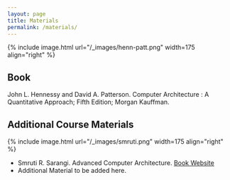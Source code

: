 ```yaml
---
layout: page
title: Materials
permalink: /materials/
---
```


{% include image.html url="/_images/henn-patt.png" width=175 align="right" %}

## Book

John L. Hennessy and David A. Patterson. Computer Architecture : A Quantitative Approach; Fifth Edition; Morgan Kauffman.

## Additional Course Materials

{% include image.html url="/_images/smruti.png" width=175 align="right" %}


* Smruti R. Sarangi. Advanced Computer Architecture. [Book Website](https://www.cse.iitd.ac.in/~srsarangi/advbook/index.html)
* Additional Material to be added here.
